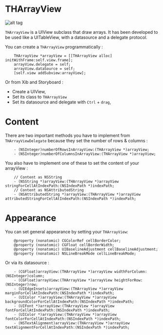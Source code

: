 THArrayView
===========


![alt tag](https://raw2.github.com/Tgy31/THArrayView/master/screen.png)

`THArrayView` is a UIView subclass that draw arrays.
It has been developed to be used like a UITableView, with a datasource and a delegate protocol.

You can create a `THArrayView` programmatically : 


		THArrayView *arrayView = [[THArrayView alloc] initWithFrame:self.view.frame];
		arrayView.delegate = self;
		arrayView.dataSource = self;
		[self.view addSubview:arrayView];

Or from Xib and Storyboard : 

* Create a UIView,
* Set its class to `THArrayView`
* Set its datasource and delegate with `Ctrl` + `drag`,


Content
==========

There are two important methods you have to implement from `THArrayViewDelegate` because they set the number of rows & columns :

		- (NSInteger)numberOfRowsInArrayView:(THArrayView *)arrayView;
		- (NSInteger)numberOfColumnsInArrayView:(THArrayView *)arrayView;

You also have to implement one of these to set the content of your arrayView :

		// Content as NSString
		- (NSString *)arrayView:(THArrayView *)arrayView stringForCellAtIndexPath:(NSIndexPath *)indexPath;
		// Content as NSAttributedString
		- (NSAttributedString *)arrayView:(THArrayView *)arrayView attributedStringForCellAtIndexPath:(NSIndexPath *)indexPath;


Appearance
==========

You can set general appearance by setting your `THArrayView`:

		@property (nonatomic) CGColorRef cellBorderColor;
		@property (nonatomic) CGFloat cellBorderWidth;
		@property (nonatomic) UIBaselineAdjustment cellBaselineAdjustment;
		@property (nonatomic) NSLineBreakMode cellLineBreakMode;


Or via its datasource :

		- (CGFloat)arrayView:(THArrayView *)arrayView widthForColumn:(NSInteger)column;
		- (CGFloat)arrayView:(THArrayView *)arrayView heightForRow:(NSInteger)row;
		- (UIEdgeInsets)arrayView:(THArrayView *)arrayView marginForCellAtIndexPath:(NSIndexPath *)indexPath;
		- (UIColor *)arrayView:(THArrayView *)arrayView backgroundColorForCellAtIndexPath:(NSIndexPath *)indexPath;
		- (UIFont *)arrayView:(THArrayView *)arrayView fontForCellAtIndexPath:(NSIndexPath *)indexPath;
		- (UIColor *)arrayView:(THArrayView *)arrayView fontColorForCellAtIndexPath:(NSIndexPath *)indexPath;
		- (NSTextAlignment)arrayView:(THArrayView *)arrayView textAlignmentForCellAtIndexPath:(NSIndexPath *)indexPath;


